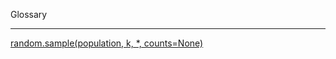 Glossary 

- - - -

[random.sample(population, k, *, counts=None)](https://docs.python.org/3/library/random.html#random.sample)
